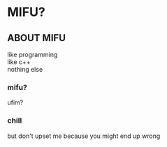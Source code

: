 # MIFU? #
## ABOUT MIFU ##
like programming<br>
like c++<br>
nothing else

### mifu? ###
ufim?

### chill ###
but don't upset me because you might end up wrong
